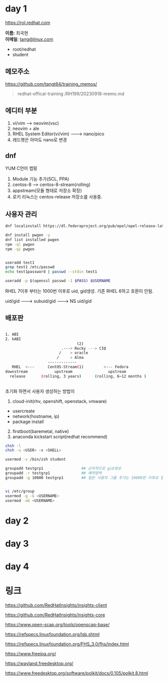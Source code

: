 # day 1

https://rol.redhat.com

__이름:__ 최국현<br/>
__이메일__: tang@linux.com<br/>


* root/redhat
* student


메모주소
---
https://github.com/tangt64/training_memos/
>redhat-offical-training
>/RH199/20230918-memo.md


에디터 부분
---
1. vi/vim --> neovim(vsc)
2. neovim + ale
3. RHEL System Editor(vi/vim) ---> nano/pico
4. 레드햇은 아마도 nano로 변경


dnf
---
YUM C언어 랩핑

1. Module 기능 추가(SCL, PPA)
2. centos-8 --> centos-8-stream(rolling)
3. appstream(모듈 형태로 저장소 확장)
4. 로키 리눅스는 centos-release 저장소를 사용중.

사용자 관리
---

```bash
dnf localinstall https://dl.fedoraproject.org/pub/epel/epel-release-latest-9.noarch.rpm

dnf install pwgen -y
dnf list installed pwgen
rpm -ql pwgen
rpm -qi pwgen


useradd test1
grep test1 /etc/passwd
echo test1password | passwd --stdin test1

useradd -p $(openssl passwd -1 $PASS) $USERNAME
```

RHEL 7이후 부터는 1000번 이후로 uid, gid생성. 기존 RHEL 6하고 호환이 안됨.

uid/gid ---> subuid/gid ---> NS uid/gid


배포판
---
```bash

1. ABI
2. kABI
                                (2)
                         .---> Rocky ---> CIQ
                        /    > oracle
                       /     > Alma
                   -------------
   RHEL  <---      CentOS-Stream(1)         <--- Fedora
downstream            upstream                upstream
  release       (rolling, 3 years)      (rolling, 6~12 months )
 
```


초기화 하면서 사용자 생성하는 방법이

1. cloud-init(rhv, openshift, openstack, vmware)
  - usercreate
  - network(hostname, ip)
  - package install
    
2. firstboot(baremetal, native)
3. anaconda kickstart script(redhat recommend)

```bash
chsh -l
chsh -u <USER> -s <SHELL>

usermod -s /bin/zsh student

groupadd testgrp1                 ## 순차적으로 gid생성
groupadd -r testgrp1              ## 예약영역
groupadd -g 10000 testgrp1        ## 일반 사용자 그룹 추가는 10000번 이후로 할당 권장


vi /etc/group
usermod -g -G <USERNAME> 
usermod -aG <USERNAME>

```


# day 2

# day 3

# day 4

# 링크


https://github.com/RedHatInsights/insights-client

https://github.com/RedHatInsights/insights-core

https://www.open-scap.org/tools/openscap-base/

https://refspecs.linuxfoundation.org/lsb.shtml

https://refspecs.linuxfoundation.org/FHS_3.0/fhs/index.html

https://www.freeipa.org/

https://wayland.freedesktop.org/

https://www.freedesktop.org/software/polkit/docs/0.105/polkit.8.html